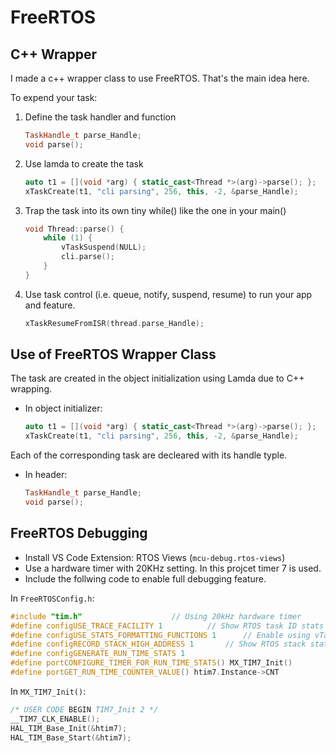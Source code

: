 # FreeRTOS

## C++ Wrapper

I made a c++ wrapper class to use FreeRTOS. That's the main idea here.

To expend your task:
1. Define the task handler and function
	```c++
	TaskHandle_t parse_Handle;
	void parse();
	```
2. Use lamda to create the task
	```c++
	auto t1 = [](void *arg) { static_cast<Thread *>(arg)->parse(); };
	xTaskCreate(t1, "cli parsing", 256, this, -2, &parse_Handle);
	```
3. Trap the task into its own tiny while() like the one in your main()
	```c++
	void Thread::parse() {
		while (1) {
			vTaskSuspend(NULL);
			cli.parse();
		}
	}
	```
4. Use task control (i.e. queue, notify, suspend, resume) to run your app and feature.
	```c++
	xTaskResumeFromISR(thread.parse_Handle);
	```


## Use of FreeRTOS Wrapper Class

The task are created in the object initialization using Lamda due to C++ wrapping.

- In object initializer:
	```c++
	auto t1 = [](void *arg) { static_cast<Thread *>(arg)->parse(); };
	xTaskCreate(t1, "cli parsing", 256, this, -2, &parse_Handle);
	```

Each of the corresponding task are decleared with its handle typle.

- In header:
	```c++
	TaskHandle_t parse_Handle;
	void parse();
	```


## FreeRTOS Debugging

- Install VS Code Extension: RTOS Views (`mcu-debug.rtos-views`)
- Use a hardware timer with 20KHz setting. In this projcet timer 7 is used.
- Include the follwing code to enable full debugging feature.

In `FreeRTOSConfig.h`:

```c++
#include "tim.h"					// Using 20kHz hardware timer
#define configUSE_TRACE_FACILITY 1			// Show RTOS task ID stats
#define configUSE_STATS_FORMATTING_FUNCTIONS 1		// Enable using vTaskList()
#define configRECORD_STACK_HIGH_ADDRESS 1		// Show RTOS stack stats
#define configGENERATE_RUN_TIME_STATS 1
#define portCONFIGURE_TIMER_FOR_RUN_TIME_STATS() MX_TIM7_Init()
#define portGET_RUN_TIME_COUNTER_VALUE() htim7.Instance->CNT
```

In `MX_TIM7_Init()`:

```c++
/* USER CODE BEGIN TIM7_Init 2 */
__TIM7_CLK_ENABLE();
HAL_TIM_Base_Init(&htim7);
HAL_TIM_Base_Start(&htim7);
```
